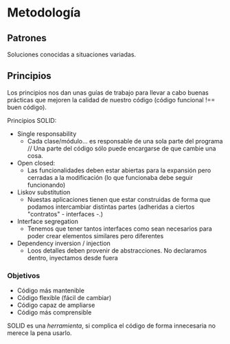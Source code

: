 # Metodología

## Patrones

Soluciones conocidas a situaciones variadas.

## Principios

Los principios nos dan unas guías de trabajo para llevar a cabo buenas prácticas que mejoren la calidad de nuestro código (código funcional !== buen código).

Principios SOLID:

- Single responsability
  - Cada clase/módulo... es responsable de una sola parte del programa // Una parte del código sólo puede encargarse de que cambie una cosa.
- Open closed:
  - Las funcionalidades deben estar abiertas para la expansión pero cerradas a la modificación (lo que funcionaba debe seguir funcionando)
- Liskov substitution
  - Nuestas aplicaciones tienen que estar construidas de forma que podamos intercambiar distintas partes (adheridas a ciertos "contratos" - interfaces -.)
- Interface segregation
  - Tenemos que tener tantos interfaces como sean necesarios para poder crear elementos similares pero diferentes
- Dependency inversion / injection
  - Loos detalles deben provenir de abstracciones. No declaramos dentro, inyectamos desde fuera

### Objetivos

- Código más mantenible
- Código flexible (fácil de cambiar)
- Código capaz de ampliarse
- Código más comprensible

SOLID es una *herramienta*, si complica el código de forma innecesaria no merece la pena usarlo.
